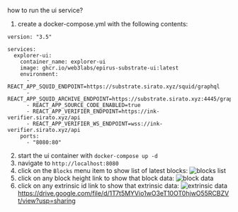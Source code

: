 how to run the ui service?
1. create a docker-compose.yml with the following contents:
```
version: "3.5"

services:
  explorer-ui:
    container_name: explorer-ui
    image: ghcr.io/web3labs/epirus-substrate-ui:latest
    environment:
      - REACT_APP_SQUID_ENDPOINT=https://substrate.sirato.xyz/squid/graphql
      - REACT_APP_SQUID_ARCHIVE_ENDPOINT=https://substrate.sirato.xyz:4445/graphql
      - REACT_APP_SOURCE_CODE_ENABLED=true
      - REACT_APP_VERIFIER_ENDPOINT=https://ink-verifier.sirato.xyz/api
      - REACT_APP_VERIFIER_WS_ENDPOINT=wss://ink-verifier.sirato.xyz/api
    ports:
      - "8080:80"
```
2. start the ui container with `docker-compose up -d`
3. navigate to `http://localhost:8080`
4. click on the `Blocks` menu item to show list of latest blocks:
![blocks list](https://drive.google.com/file/d/1T7t5MYVio1wO3eT10OT0hjwO55RCBZVt/view?usp=sharing)
5. click on any block height link to show that block data:
![block data](https://drive.google.com/file/d/1XynoH-BqCmEzG3rIbDrg4RF0r7lWHFQw/view?usp=sharing)
5. click on any extrinsic id link to show that extrinsic data:
![extrinsic data](https://drive.google.com/file/uc?export=view&id=1l7x8Q5Pmlzl7ZxS2d_LrKNmNFCm5m539)
https://drive.google.com/file/d/1T7t5MYVio1wO3eT10OT0hjwO55RCBZVt/view?usp=sharing
